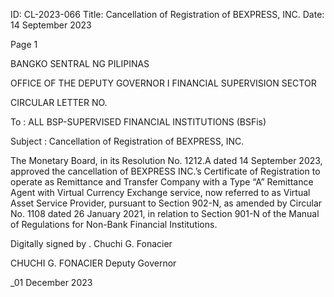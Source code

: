 ID: CL-2023-066
Title: Cancellation of Registration of BEXPRESS, INC.
Date: 14 September 2023

Page 1

BANGKO SENTRAL NG PILIPINAS

OFFICE OF THE DEPUTY GOVERNOR I FINANCIAL SUPERVISION SECTOR

CIRCULAR LETTER NO.

To : ALL BSP-SUPERVISED FINANCIAL INSTITUTIONS (BSFis)

Subject : Cancellation of Registration of BEXPRESS, INC.

The Monetary Board, in its Resolution No. 1212.A dated 14 September 2023, approved the cancellation of BEXPRESS INC.’s Certificate of Registration to operate as Remittance and Transfer Company with a Type “A” Remittance Agent with Virtual Currency Exchange service, now referred to as Virtual Asset Service Provider, pursuant to Section 902-N, as amended by Circular No. 1108 dated 26 January 2021, in relation to Section 901-N of the Manual of Regulations for Non-Bank Financial Institutions.

Digitally signed by . Chuchi G. Fonacier

CHUCHI G. FONACIER Deputy Governor

_01 December 2023